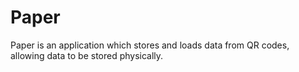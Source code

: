 Paper
=====

Paper is an application which stores and loads data from QR codes, allowing
data to be stored physically.
